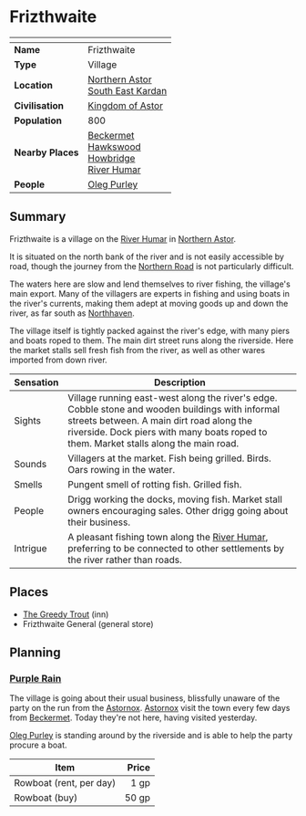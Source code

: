 # Frizthwaite

| []() | |
| --- | --- |
| **Name** | Frizthwaite |
| **Type** | Village |
| **Location** | [Northern Astor](../regions/northern-astor.md)<br>[South East Kardan](../regions/south-east-kardan.md) |
| **Civilisation** | [Kingdom of Astor](../../civilisations/kingdom-of-astor/kingdom-of-astor.md) |
| **Population** | 800 |
| **Nearby Places** | [Beckermet](../towns/beckermet.md)<br>[Hawkswood](../forests/hawkswood.md)<br>[Howbridge](../towns/howbridge.md)<br>[River Humar](../rivers-lakes/river-humar.md) |
| **People** | [Oleg Purley](../../characters/oleg-purley.md) |

## Summary

Frizthwaite is a village on the [River Humar](../rivers-lakes/river-humar.md) in [Northern Astor](../regions/northern-astor.md).

It is situated on the north bank of the river and is not easily accessible by road, though the journey from the [Northern Road](../roads/northern-road.md) is not particularly difficult.

The waters here are slow and lend themselves to river fishing, the village's main export. Many of the villagers are experts in fishing and using boats in the river's currents, making them adept at moving goods up and down the river, as far south as [Northhaven](../cities/northhaven.md).

The village itself is tightly packed against the river's edge, with many piers and boats roped to them. The main dirt street runs along the riverside. Here the market stalls sell fresh fish from the river, as well as other wares imported from down river.

| Sensation | Description |
| ---- | --- |
| Sights | Village running east-west along the river's edge. Cobble stone and wooden buildings with informal streets between. A main dirt road along the riverside. Dock piers with many boats roped to them. Market stalls along the main road. |
| Sounds | Villagers at the market. Fish being grilled. Birds. Oars rowing in the water. |
| Smells | Pungent smell of rotting fish. Grilled fish. |
| People | Drigg working the docks, moving fish. Market stall owners encouraging sales. Other drigg going about their business. |
| Intrigue | A pleasant fishing town along the [River Humar](../rivers-lakes/river-humar.md), preferring to be connected to other settlements by the river rather than roads. |

## Places

- [The Greedy Trout](../buildings/inns-taverns/the-greedy-trout.md) (inn)
- Frizthwaite General (general store)

## Planning

### [Purple Rain](../../campaigns/purple-rain.md)

The village is going about their usual business, blissfully unaware of the party on the run from the [Astornox](../../organisations/astornox/astornox.md). [Astornox](../../organisations/astornox/astornox.md) visit the town every few days from [Beckermet](../towns/beckermet.md). Today they're not here, having visited yesterday.

[Oleg Purley](../../characters/oleg-purley.md) is standing around by the riverside and is able to help the party procure a boat.

| Item | Price |
| --- | ---:|
| Rowboat (rent, per day) | 1 gp |
| Rowboat (buy) | 50 gp |
